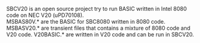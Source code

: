 SBCV20 is an open source project try to run BASIC written in Intel 8080 code on NEC V20 (uPD70108). <br>
MSBAS80V.* are the BASIC for SBC8080 written in 8080 code.
MSBASV20.* are transient files that contains a mixture of 8080 code and V20 code.
V20BASIC.* are written in V20 code and can be run in SBCV20.
